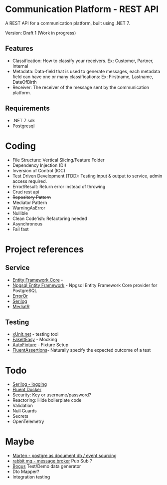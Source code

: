 # Communication Platform - REST API

A REST API for a communication platform, built using .NET 7.

Version: Draft 1 (Work in progress)

## Features

- Classification: How to classify your receivers. Ex: Customer, Partner, Internal
- Metadata: Data-field that is used to generate messages, each metadata field can have one or many classifications: Ex:
  Firstname, Lastname, DateOfBirth
- Receiver: The receiver of the message sent by the communication platform.

## Requirements

- .NET 7 sdk
- Postgresql

# Coding

- File Structure: Vertical Slicing/Feature Folder
- Dependency Injection (DI)
- Inversion of Control (IOC)
- Test Driven Development (TDD): Testing input & output to service, admin access required.
- Error/Result: Return error instead of throwing
- Crud rest api
- ~~Repository Pattern~~
- Mediator Pattern
- WarningAsError
- Nullible
- Clean Code'ish: Refactoring needed
- Asynchronous
- Fail fast

# Project references

## Service

- [Entity Framework Core](https://github.com/dotnet/efcore) -
- [Npgsql Entity Framework](https://github.com/npgsql/efcore.pg) - Npgsql Entity Framework Core provider for PostgreSQL
- [ErrorOr](URLhttps://github.com/amantinband/error-or)
- [Serilog](https://github.com/serilog/serilog)
- [MediatR](https://github.com/jbogard/MediatR)

## Testing

- [xUnit.net](https://github.com/xunit/xunit) - testing tool
- [FakeItEasy](https://fakeiteasy.github.io/) - Mocking
- [AutoFixture](https://github.com/AutoFixture/AutoFixture) - Fixture Setup
- [FluentAssertions](https://github.com/fluentassertions/fluentassertions)- Naturally specify the expected outcome of a
  test

# Todo

- [Serilog - logging](https://github.com/serilog/serilog)
- [Fluent Docker](https://github.com/mariotoffia/FluentDocker/)
- Security: Key or username/password?
- Reactoring: Hide boilerplate code
- Validation
- ~~Null Guards~~
- Secrets
- OpenTelemetry

# Maybe

- [Marten - postgre as document db / event sourcing](https://github.com/JasperFx/marten)
- [rabbit mq - message broker](https://www.rabbitmq.com/)  Pub Sub ?
- [Bogus](https://github.com/bchavez/Bogus) Test/Demo data generator
- Dto Mapper?
- Integration testing
